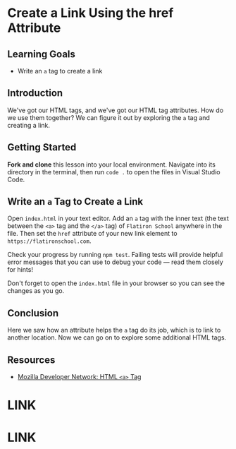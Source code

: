 # Create a Link Using the href Attribute

## Learning Goals

- Write an `a` tag to create a link

## Introduction

We've got our HTML tags, and we've got our HTML tag attributes. How do we use
them together? We can figure it out by exploring the `a` tag and creating a
link.

## Getting Started

**Fork and clone** this lesson into your local environment. Navigate into its
directory in the terminal, then run `code .` to open the files in Visual Studio
Code.

## Write an `a` Tag to Create a Link

Open `index.html` in your text editor. Add an `a` tag with the inner text (the
text between the `<a>` tag and the `</a>` tag) of `Flatiron School` anywhere in
the file. Then set the `href` attribute of your new link element to
`https://flatironschool.com`.

Check your progress by running `npm test`. Failing tests will provide helpful
error messages that you can use to debug your code — read them closely for
hints!

Don't forget to open the `index.html` file in your browser so you can see the
changes as you go.

## Conclusion

Here we saw how an attribute helps the `a` tag do its job, which is to link to
another location. Now we can go on to explore some additional HTML tags.

## Resources

- [Mozilla Developer Network: HTML `<a>` Tag](https://developer.mozilla.org/en-US/docs/Web/HTML/Element/a)
# LINK
# LINK
